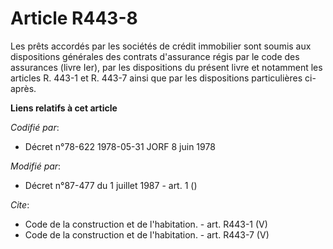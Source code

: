 # Article R443-8

Les prêts accordés par les sociétés de crédit immobilier sont soumis aux dispositions générales des contrats d'assurance
régis par le code des assurances (livre Ier), par les dispositions du présent livre et notamment les articles R. 443-1 et R.
443-7 ainsi que par les dispositions particulières ci-après.

**Liens relatifs à cet article**

_Codifié par_:

  - Décret n°78-622 1978-05-31 JORF 8 juin 1978

_Modifié par_:

  - Décret n°87-477 du 1 juillet 1987 - art. 1 ()

_Cite_:

  - Code de la construction et de l'habitation. - art. R443-1 (V)
  - Code de la construction et de l'habitation. - art. R443-7 (V)
